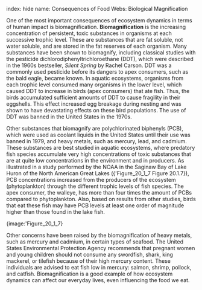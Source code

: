 index: hide
name: Consequences of Food Webs: Biological Magnification

One of the most important consequences of ecosystem dynamics in terms of human impact is biomagnification.  **Biomagnification** is the increasing concentration of persistent, toxic substances in organisms at each successive trophic level. These are substances that are fat soluble, not water soluble, and are stored in the fat reserves of each organism. Many substances have been shown to biomagnify, including classical studies with the pesticide dichlorodiphenyltrichloroethane (DDT), which were described in the 1960s bestseller,  *Silent Spring* by Rachel Carson. DDT was a commonly used pesticide before its dangers to apex consumers, such as the bald eagle, became known. In aquatic ecosystems, organisms from each trophic level consumed many organisms in the lower level, which caused DDT to increase in birds (apex consumers) that ate fish. Thus, the birds accumulated sufficient amounts of DDT to cause fragility in their eggshells. This effect increased egg breakage during nesting and was shown to have devastating effects on these bird populations. The use of DDT was banned in the United States in the 1970s.

Other substances that biomagnify are polychlorinated biphenyls (PCB), which were used as coolant liquids in the United States until their use was banned in 1979, and heavy metals, such as mercury, lead, and cadmium. These substances are best studied in aquatic ecosystems, where predatory fish species accumulate very high concentrations of toxic substances that are at quite low concentrations in the environment and in producers. As illustrated in a study performed by the NOAA in the Saginaw Bay of Lake Huron of the North American Great Lakes ({'Figure_20_1_7 Figure 20.1.7}), PCB concentrations increased from the producers of the ecosystem (phytoplankton) through the different trophic levels of fish species. The apex consumer, the walleye, has more than four times the amount of PCBs compared to phytoplankton. Also, based on results from other studies, birds that eat these fish may have PCB levels at least one order of magnitude higher than those found in the lake fish.


{image:'Figure_20_1_7}
        

Other concerns have been raised by the biomagnification of heavy metals, such as mercury and cadmium, in certain types of seafood. The United States Environmental Protection Agency recommends that pregnant women and young children should not consume any swordfish, shark, king mackerel, or tilefish because of their high mercury content. These individuals are advised to eat fish low in mercury: salmon, shrimp, pollock, and catfish. Biomagnification is a good example of how ecosystem dynamics can affect our everyday lives, even influencing the food we eat.
